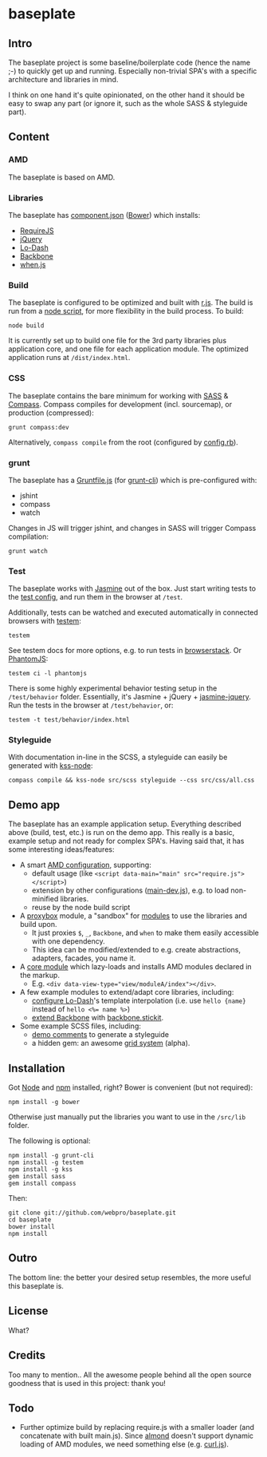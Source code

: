 # baseplate

## Intro

The baseplate project is some baseline/boilerplate code (hence the name ;-) to quickly get up and running. Especially non-trivial SPA's with a specific architecture and libraries in mind.

I think on one hand it's quite opinionated, on the other hand it should be easy to swap any part (or ignore it, such as the whole SASS & styleguide part).

## Content

### AMD

The baseplate is based on AMD.

### Libraries

The baseplate has [component.json](component.json) ([Bower](http://twitter.github.com/bower)) which installs:

* [RequireJS](http://requirejs.org/)
* [jQuery](http://jquery.com/)
* [Lo-Dash](http://lodash.com/)
* [Backbone](http://backbonejs.org/)
* [when.js](https://github.com/cujojs/when)

### Build

The baseplate is configured to be optimized and built with [r.js](http://requirejs.org/docs/optimization.html). The build is run from a [node script](build/index.js), for more flexibility in the build process. To build:

    node build

It is currently set up to build one file for the 3rd party libraries plus application core, and one file for each application module. The optimized application runs at `/dist/index.html`.

### CSS

The baseplate contains the bare minimum for working with [SASS](http://sass-lang.com/) & [Compass](http://compass-style.org/). Compass compiles for development (incl. sourcemap), or production (compressed):

    grunt compass:dev

Alternatively, `compass compile` from the root (configured by [config.rb](config.rb)).

### grunt

The baseplate has a [Gruntfile.js](Gruntfile.js) (for [grunt-cli](https://github.com/gruntjs/grunt-cli)) which is pre-configured with:

* jshint
* compass
* watch

Changes in JS will trigger jshint, and changes in SASS will trigger Compass compilation:

    grunt watch

### Test

The baseplate works with [Jasmine](http://pivotal.github.com/jasmine/) out of the box. Just start writing tests to the [test config](test/main-test.js), and run them in the browser at `/test`.

Additionally, tests can be watched and executed automatically in connected browsers with [testem](https://github.com/airportyh/testem):

    testem

See testem docs for more options, e.g. to run tests in [browserstack](https://github.com/airportyh/testem/tree/master/examples/browserstack). Or [PhantomJS](https://github.com/airportyh/testem#phantomjs):

    testem ci -l phantomjs

There is some highly experimental behavior testing setup in the `/test/behavior` folder. Essentially, it's Jasmine + jQuery + [jasmine-jquery](https://github.com/velesin/jasmine-jquery). Run the tests in the browser at `/test/behavior`, or:

    testem -t test/behavior/index.html

### Styleguide

With documentation in-line in the SCSS, a styleguide can easily be generated with [kss-node](https://github.com/hughsk/kss-node):

    compass compile && kss-node src/scss styleguide --css src/css/all.css

## Demo app

The baseplate has an example application setup. Everything described above (build, test, etc.) is run on the demo app. This really is a basic, example setup and not ready for complex SPA's. Having said that, it has some interesting ideas/features:

* A smart [AMD configuration](src/demo-app/main.js), supporting:
  * default usage (like ```<script data-main="main" src="require.js"></script>```)
  * extension by other configurations ([main-dev.js](src/demo-app/main-dev.js)), e.g. to load non-minified libraries.
  * reuse by the node build script
* A [proxybox](src/demo-app/core/proxybox.js) module, a "sandbox" for [modules](src/demo-app/view/moduleA/index.js) to use the libraries and build upon.
  * It just proxies `$`, `_`, `Backbone`, and `when` to make them easily accessible with one dependency.
  * This idea can be modified/extended to e.g. create abstractions, adapters, facades, you name it.
* A [core module](src/demo-app/core/view.manager.js) which lazy-loads and installs AMD modules declared in the markup.
  * E.g. ```<div data-view-type="view/moduleA/index"></div>```.
* A few example modules to extend/adapt core libraries, including:
  * [configure Lo-Dash](src/demo-app/core/lib/lodash.js)'s template interpolation (i.e. use `hello {name}` instead of `hello <%= name %>`)
  * [extend Backbone](src/demo-app/core/lib/backbone.js) with [backbone.stickit](http://nytimes.github.com/backbone.stickit/).
* Some example SCSS files, including:
  * [demo comments](src/scss/component/_media.scss) to generate a styleguide
  * a hidden gem: an awesome [grid system](src/scss/_grid.scss) (alpha).

## Installation

Got [Node](http://nodejs.org/) and [npm](https://github.com/isaacs/npm) installed, right? Bower is convenient (but not required):

    npm install -g bower

Otherwise just manually put the libraries you want to use in the `/src/lib` folder.

The following is optional:

    npm install -g grunt-cli
    npm install -g testem
    npm install -g kss
    gem install sass
    gem install compass

Then:

    git clone git://github.com/webpro/baseplate.git
    cd baseplate
    bower install
    npm install

## Outro

The bottom line: the better your desired setup resembles, the more useful this baseplate is.

## License

What?

## Credits

Too many to mention.. All the awesome people behind all the open source goodness that is used in this project: thank you!

## Todo

* Further optimize build by replacing require.js with a smaller loader (and concatenate with built main.js). Since [almond](https://github.com/jrburke/almond) doesn't support dynamic loading of AMD modules, we need something else (e.g. [curl.js](https://github.com/cujojs/curl)).
